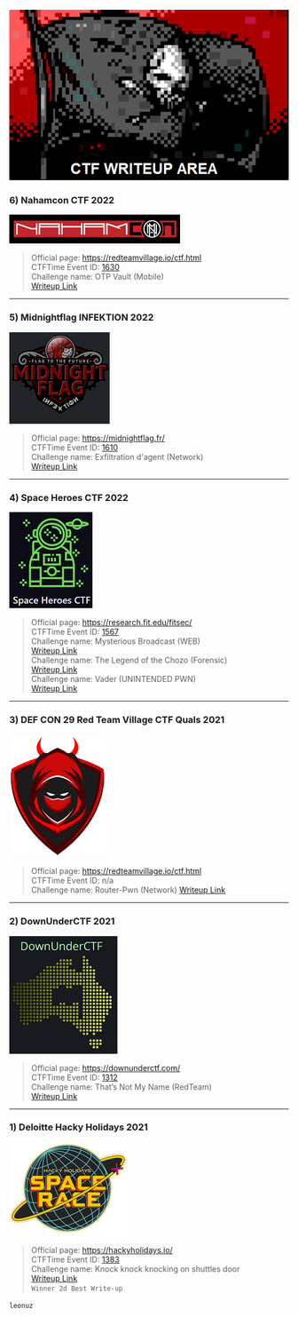 ![writeup](img/ctf-writeup.png)  

### **6) Nahamcon CTF 2022**  
![RTV](img/nahamcon.png)  
>Official page: https://redteamvillage.io/ctf.html    
>CTFTime Event ID: [1630](https://ctftime.org/event/1630)   
>Challenge name: OTP Vault (Mobile)   
>[Writeup Link](https://leonuz.github.io/blog/OTP-Vault/)  

---

### **5) Midnightflag INFEKTION 2022**  
![RTV](img/midnightflag.png)  
>Official page: https://midnightflag.fr/   
>CTFTime Event ID: [1610](https://ctftime.org/event/1610)     
>Challenge name: Exfiltration d'agent (Network)    
>[Writeup Link](https://leonuz.github.io/blog/Exfiltration-dagent/)  
  
---  

### **4) Space Heroes CTF 2022**  
![RTV](img/space.png)  
>Official page: https://research.fit.edu/fitsec/  
>CTFTime Event ID: [1567](https://ctftime.org/event/1567)  
>Challenge name: Mysterious Broadcast (WEB)  
>[Writeup Link](https://leonuz.github.io/blog/Mysterious-Broadcast/)   
>Challenge name: The Legend of the Chozo (Forensic)  
>[Writeup Link](https://leonuz.github.io/blog/The-Legend-of-the-Chozo/)  
>Challenge name: Vader (UNINTENDED PWN)  
>[Writeup Link](https://leonuz.github.io/blog/Vader/)

---  

### **3) DEF CON 29 Red Team Village CTF Quals 2021**  
![RTV](img/rtv.png)  
>Official page: https://redteamvillage.io/ctf.html  
>CTFTime Event ID: n/a  
>Challenge name: Router-Pwn (Network) 
>[Writeup Link](https://leonuz.github.io/blog/Router-Pwn/)   

---  

### **2) DownUnderCTF 2021**  
![DownUnder](img/downunder.png)  
>Official page: https://downunderctf.com/  
>CTFTime Event ID: [1312](https://ctftime.org/event/1312)  
>Challenge name: That’s Not My Name  (RedTeam)  
>[Writeup Link](https://medium.com/@leonuz/thats-not-my-name-forensic-challenge-writeup-downunderctf-2021-cc8211b6f60b) 

---

### **1) Deloitte Hacky Holidays 2021**  
![Deloite](img/deloite.png)  
>Official page: https://hackyholidays.io/  
>CTFTime Event ID: [1383](https://ctftime.org/event/1383)  
>Challenge name: Knock knock knocking on shuttles door   
>[Writeup Link](https://medium.com/@leonuz/knock-knock-knocking-on-shuttles-door-challenge-writeup-hacky-holidays-space-race-2021-ctf-263bfbb5a306)  
>`Winner 2d Best Write-up` 


`leonuz`
